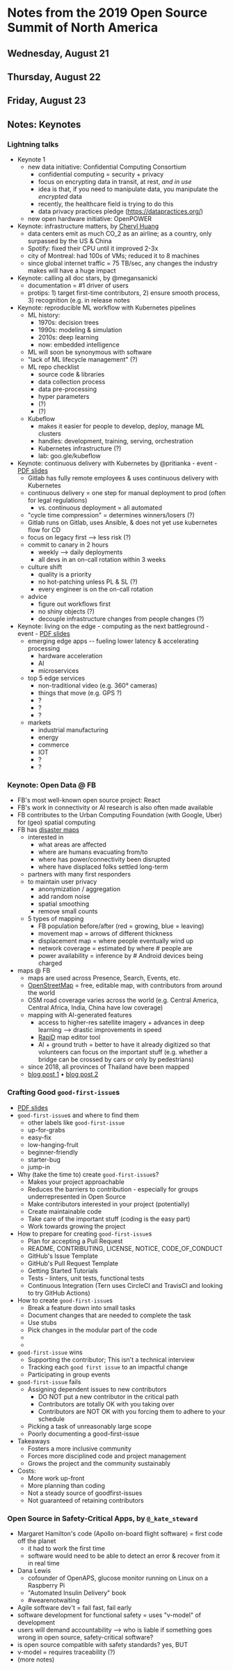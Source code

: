 # Notes from the 2019 Open Source Summit of North America

## Wednesday, August 21
## Thursday, August 22
## Friday, August 23

## Notes: Keynotes

### Lightning talks
- Keynote 1
  - new data initiative: Confidential Computing Consortium
    - confidential computing = security + privacy
    - focus on encrypting data in transit, at rest, *and in use*
    - idea is that, if you need to manipulate data, you manipulate the *encrypted* data
    - recently, the healthcare field is trying to do this
    - data privacy practices pledge (https://datapractices.org/)
  - new open hardware initiative: OpenPOWER
- Keynote: infrastructure matters, by [Cheryl Huang](oicheryl.com)
  - data centers emit as much CO_2 as an airline; as a country, only surpassed by the US & China
  - Spotify: fixed their CPU until it improved 2-3x
  - city of Montreal: had 100s of VMs; reduced it to 8 machines
  - since global internet traffic = 75 TB/sec, any changes the industry makes will have a huge impact
- Keynote: calling all doc stars, by @megansanicki
  - documentation = #1 driver of users
  - protips: 1) target first-time contributors, 2) ensure smooth process, 3) recognition (e.g. in release notes
- Keynote: reproducible ML workflow with Kubernetes pipelines
  - ML history:
    - 1970s: decision trees
    - 1990s: modeling & simulation
    - 2010s: deep learning
    - now: embedded intelligence
  - ML will soon be synonymous with software
  - "lack of ML lifecycle management" (?)
  - ML repo checklist
    - source code & libraries
    - data collection process
    - data pre-processing
    - hyper parameters
    - (?)
    - (?)
  - Kubeflow
    - makes it easier for people to develop, deploy, manage ML clusters
    - handles: development, training, serving, orchestration
    - Kubernetes infrastructure (?)
    - lab: goo.gle/kubeflow
- Keynote: continuous delivery with Kubernetes by @pritianka - event - [PDF slides](https://static.sched.com/hosted_files/ossna19/c5/GitLab_Priyanka%20Sharma_Updated.pdf)
  - Gitlab has fully remote employees & uses continuous delivery with Kubernetes
  - continuous delivery = one step for manual deployment to prod (often for legal regulations)
    - vs. continuous deployment = all automated
  - "cycle time compression" = determines winners/losers (?)
  - Gitlab runs on Gitlab, uses Ansible, & does not yet use kubernetes flow for CD
  - focus on legacy first --> less risk (?)
  - commit to canary in 2 hours
    - weekly --> daily deployments
    - all devs in an on-call rotation within 3 weeks
  - culture shift
    - quality is a priority
    - no hot-patching unless PL & SL (?)
    - every engineer is on the on-call rotation
  - advice
    - figure out workflows first
    - no shiny objects (?)
    - decouple infrastructure changes from people changes (?)
- Keynote: living on the edge - computing as the next battleground - event - [PDF slides](https://static.sched.com/hosted_files/ossna19/9e/8.%20Arpit%20Joshipura.pdf)
  - emerging edge apps -- fueling lower latency & accelerating processing
    - hardware acceleration
    - AI
    - microservices
  - top 5 edge services
    - non-traditional video (e.g. 360° cameras)
    - things that move (e.g. GPS ?)
    - ?
    - ?
    - ?
  - markets
    - industrial manufacturing
    - energy
    - commerce
    - IOT
    - ?
    - ?

### Keynote: Open Data @ FB

- FB's most well-known open source project: React
- FB's work in connectivity or AI research is also often made available
- FB contributes to the Urban Computing Foundation (with Google, Uber) for (geo) spatial computing
- FB has [disaster maps](https://dataforgood.fb.com/tools/disaster-maps/)
  - interested in
    - what areas are affected
    - where are humans evacuating from/to
    - where has power/connectivity been disrupted
    - where have displaced folks settled long-term
  - partners with many first responders
  - to maintain user privacy
    - anonymization / aggregation
    - add random noise
    - spatial smoothing
    - remove small counts
  - 5 types of mapping
    - FB population before/after (red = growing, blue = leaving)
    - movement map = arrows of different thickness
    - displacement map = where people eventually wind up
    - network coverage = estimated by where # people are
    - power availability = inference by # Android devices being charged
- maps @ FB
  - maps are used across Presence, Search, Events, etc.
  - [OpenStreetMap](https://www.openstreetmap.org/) = free, editable map, with contributors from around the world
  - OSM road coverage varies across the world (e.g. Central America, Central Africa, India, China have low coverage)
  - mapping with AI-generated features
    - access to higher-res satellite imagery + advances in deep learning --> drastic improvements in speed
    - [RapiD](https://github.com/facebookincubator/RapiD) map editor tool
    - AI + ground truth = better to have it already digitized so that volunteers can focus on the important stuff (e.g. whether a bridge can be crossed by cars or only by pedestrians)
  - since 2018, all provinces of Thailand have been mapped
  - [blog post 1](https://ai.facebook.com/blog/mapping-roads-through-deep-learning-and-weakly-supervised-training/) • [blog post 2](https://tech.fb.com/ai-is-supercharging-the-creation-of-maps-around-the-world/)

### Crafting Good `good-first-issue`s

- [PDF slides](https://static.sched.com/hosted_files/ossna19/de/ossna_2019_good_first_issues.pdf)
- `good-first-issue`s and where to find them
  - other labels like `good-first-issue`
  - up-for-grabs
  - easy-fix
  - low-hanging-fruit
  - beginner-friendly
  - starter-bug
  - jump-in
- Why (take the time to) create `good-first-issue`s?
  - Makes your project approachable
  - Reduces the barriers to contribution - especially for groups underrepresented in Open Source
  - Make contributors interested in your project (potentially)
  - Create maintainable code
  - Take care of the important stuff (coding is the easy part)
  - Work towards growing the project
- How to prepare for creating `good-first-issue`s
  - Plan for accepting a Pull Request
  - README, CONTRIBUTING, LICENSE, NOTICE, CODE_OF_CONDUCT
  - GitHub's Issue Template
  - GitHub's Pull Request Template
  - Getting Started Tutorials
  - Tests - linters, unit tests, functional tests
  - Continuous Integration (Tern uses CircleCI and TravisCI and looking to try GitHub Actions)
- How to create `good-first-issue`s
  - Break a feature down into small tasks
  - Document changes that are needed to complete the task
  - Use stubs
  - Pick changes in the modular part of the code
  -
  -
- `good-first-issue` wins
  - Supporting the contributor; This isn't a technical interview
  - Tracking each `good first issue` to an impactful change
  - Participating in group events
- `good-first-issue` fails
  - Assigning dependent issues to new contributors
    - DO NOT put a new contributor in the critical path
    - Contributors are totally OK with you taking over
    - Contributors are NOT OK with you forcing them to adhere to your schedule
  - Picking a task of unreasonably large scope
  - Poorly documenting a good-first-issue
- Takeaways
  - Fosters a more inclusive community
  - Forces more disciplined code and project management
  - Grows the project and the community sustainably
- Costs:
  - More work up-front
  - More planning than coding
  - Not a steady source of goodfirst-issues
  - Not guaranteed of retaining contributors

### Open Source in Safety-Critical Apps, by `@_kate_steward`

- Margaret Hamilton's code (Apollo on-board flight software) = first code off the planet
  - it had to work the first time
  - software would need to be able to detect an error & recover from it in real time
- Dana Lewis
  - cofounder of OpenAPS, glucose monitor running on Linux on a Raspberry Pi
  - "Automated Insulin Delivery" book
  - #wearenotwaiting
- Agile software dev't = fail fast, fail early
- software development for functional safety = uses "v-model" of development
- users will demand accountability --> who is liable if something goes wrong in open source, safety-critical software?
- is open source compatible with safety standards? yes, BUT
- v-model = requires traceability (?)
- (more notes)